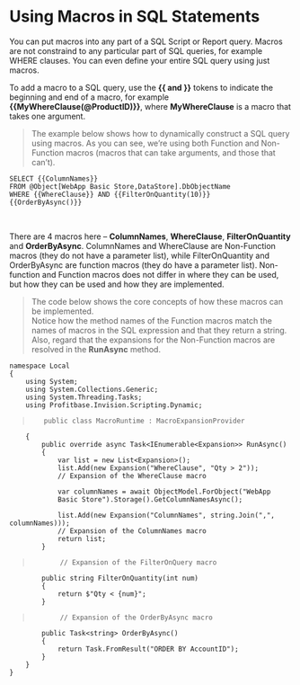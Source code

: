 
# Using Macros in SQL Statements

You can put macros into any part of a SQL Script or Report query. Macros are not constraind to any particular part of SQL queries, for example WHERE clauses. You can even define your entire SQL query using just macros. 

To add a macro to a SQL query, use the **{{ and }}** tokens to indicate the beginning and end of a macro, for example **{{MyWhereClause(@ProductID)}}**, where **MyWhereClause** is a macro that takes one argument.
<br/>

>The example below shows how to dynamically construct a SQL query using macros. As you can see, we’re using both Function and Non-Function macros (macros that can take arguments, and those that can’t).
>
>
    SELECT {{ColumnNames}} 
    FROM @Object[WebApp Basic Store,DataStore].DbObjectName 
    WHERE {{WhereClause}} AND {{FilterOnQuantity(10)}} 
    {{OrderByAsync()}}

<br/>

There are 4 macros here – **ColumnNames**, **WhereClause**, **FilterOnQuantity** and **OrderByAsync**. ColumnNames and WhereClause are Non-Function macros (they do not have a parameter list), while FilterOnQuantity and OrderByAsync are function macros (they do have a parameter list). Non-function and Function macros does not differ in where they can be used, but how they can be used and how they are implemented.

>The code below shows the core concepts of how these macros can be implemented.  
Notice how the method names of the Function macros match the names of macros in the SQL expression and that they return a string.  
Also, regard that the expansions for the Non-Function macros are resolved in the **RunAsync** method.
>
    namespace Local
    {
        using System; 
        using System.Collections.Generic;
        using System.Threading.Tasks;
        using Profitbase.Invision.Scripting.Dynamic;
>        
>        public class MacroRuntime : MacroExpansionProvider
        {
            public override async Task<IEnumerable<Expansion>> RunAsync()
            {
                var list = new List<Expansion>();
                list.Add(new Expansion("WhereClause", "Qty > 2"));  
                // Expansion of the WhereClause macro
>                
                var columnNames = await ObjectModel.ForObject("WebApp  
                Basic Store").Storage().GetColumnNamesAsync();
>                
                list.Add(new Expansion("ColumnNames", string.Join(",", columnNames)));  
                // Expansion of the ColumnNames macro
                return list; 
            }
>            
>            // Expansion of the FilterOnQuery macro
            public string FilterOnQuantity(int num)
            {
                return $"Qty < {num}"; 
            }
>            
>            // Expansion of the OrderByAsync macro
            public Task<string> OrderByAsync()
            {
                return Task.FromResult("ORDER BY AccountID");
            }
        }
    }

